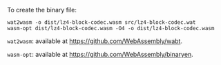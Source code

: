 To create the binary file:

    wat2wasm -o dist/lz4-block-codec.wasm src/lz4-block-codec.wat 
    wasm-opt dist/lz4-block-codec.wasm -O4 -o dist/lz4-block-codec.wasm


`wat2wasm`: available at <https://github.com/WebAssembly/wabt>.

`wasm-opt`: available at <https://github.com/WebAssembly/binaryen>.
